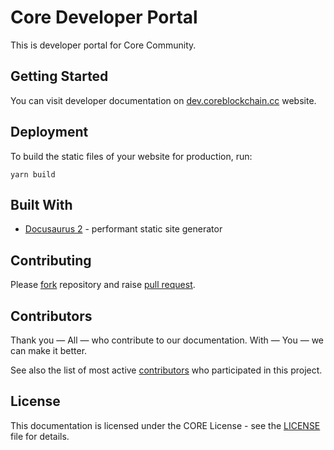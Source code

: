 # Core Developer Portal

This is developer portal for Core Community.

## Getting Started

You can visit developer documentation on [dev.coreblockchain.cc](https://dev.coreblockchain.cc) website.

## Deployment

To build the static files of your website for production, run:

```
yarn build
```

## Built With

* [Docusaurus 2](https://v2.docusaurus.io/) - performant static site generator

## Contributing

Please [fork](https://github.com/core-coin/developer-portal/fork) repository and raise [pull request](https://github.com/core-coin/developer-portal/compare).

## Contributors

Thank you  — All — who contribute to our documentation. With  — You — we can make it better.

See also the list of most active [contributors](https://github.com/core-coin/developer-portal/graphs/contributors) who participated in this project.

## License

This documentation is licensed under the CORE License - see the [LICENSE](LICENSE) file for details.
